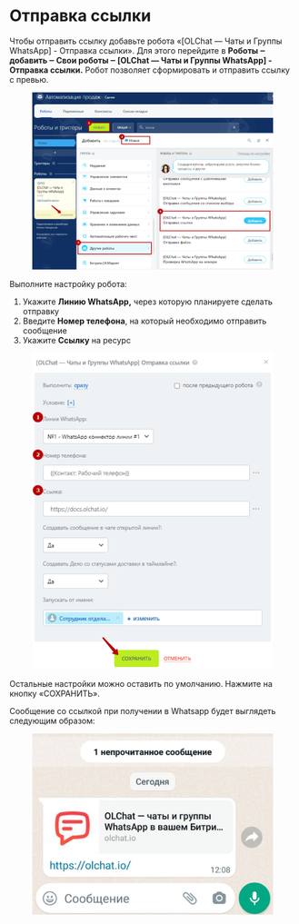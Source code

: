 # Отправка ссылки

Чтобы отправить ссылку добавьте робота «\[OLChat — Чаты и Группы WhatsApp] - Отправка ссылки». Для этого перейдите в **Роботы ‒ добавить ‒ Свои роботы ‒ \[OLChat — Чаты и Группы WhatsApp] - Отправка ссылки.** Робот позволяет сформировать и отправить ссылку с превью.

<figure><img src="../../.gitbook/assets/image (250).png" alt=""><figcaption></figcaption></figure>

Выполните настройку робота:

1. Укажите **Линию WhatsApp,** через которую планируете сделать отправку
2. Введите **Номер телефона**, на который необходимо отправить сообщение
3. Укажите **Ссылку** на ресурс

<figure><img src="../../.gitbook/assets/image (557).png" alt=""><figcaption></figcaption></figure>

Остальные настройки можно оставить по умолчанию. Нажмите на кнопку «СОХРАНИТЬ».

Сообщение со ссылкой при получении в Whatsapp будет выглядеть следующим образом:

<figure><img src="../../.gitbook/assets/image (19).png" alt=""><figcaption></figcaption></figure>

